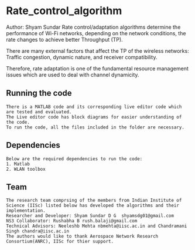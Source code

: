 # Rate_control_algorithm
Author: Shyam Sundar
Rate control/adaptation algorithms determine the performance of Wi-Fi networks, depending on the network conditions, the rate changes to achieve better Throughput (TP).

There are many external factors that affect the TP of the wireless networks: 
Traffic congestion, dynamic nature, and receiver compatibility. 

Therefore, rate adaptation is one of the fundamental resource management issues which are used to deal with channel dynamicity.

## Running the code
    There is a MATLAB code and its corresponding live editor code which are tested and evaluated. 
    The Live editor code has block diagrams for easier understanding of the code.
    To run the code, all the files included in the folder are necessary.

## Dependencies
    Below are the required dependencies to run the code:
    1. Matlab
    2. WLAN toolbox

## Team
    The research team comprsing of the members from Indian Institute of Science (IISc) listed below has developed the algorithms and their implementation.
    Researcher and Developer: Shyam Sundar D G  shyamsdg01@gmail.com
    NS3 Collaborator: Rushabha B rush.balaji@gmail.com
    Technical Advisors: Neeleshb Mehta nbmehta@iisc.ac.in and Chandramani Singh chandra@iisc.ac.in
    The authors would like to thank Aerospace Network Research Consortium(ANRC), IISc for thier support.